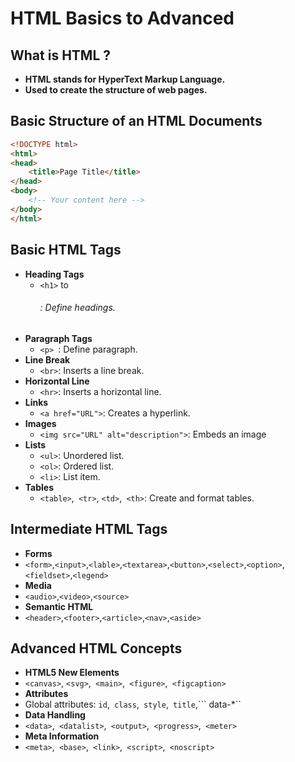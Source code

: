 # HTML Basics to Advanced

## What is HTML ?

- **HTML stands for HyperText Markup Language.**
- **Used to create the structure of web pages.**

## Basic Structure of an HTML Documents

```html
<!DOCTYPE html>
<html>
<head>
    <title>Page Title</title>
</head>
<body>
    <!-- Your content here -->
</body>
</html>
```
## Basic HTML Tags
- **Heading Tags**
  - ```<h1>``` to <h6>: Define headings.
- **Paragraph Tags**
  - ```<p> ```: Define paragraph.
- **Line Break**
  - ```<br>```: Inserts a line break.
- **Horizontal Line**
  - ```<hr>```: Inserts a horizontal line.
- **Links**
  - ```<a href="URL">```: Creates a hyperlink.
- **Images**
  - ```<img src="URL" alt="description">```: Embeds an image
- **Lists**
  - ```<ul>```: Unordered list.
  - ```<ol>```: Ordered list.
  - ```<li>```: List item.
- **Tables**
  - ```<table>```,``` <tr>```, ```<td>```,``` <th>```: Create and format tables.

## Intermediate HTML Tags
- **Forms**
 - ```<form>```,```<input>```,```<lable>```,```<textarea>```,```<button>```,```<select>```,```<option>```,```<fieldset>```,```<legend>```
- **Media**
 - ```<audio>```,```<video>```,```<source>```
- **Semantic HTML**
 - ```<header>```,```<footer>```,```<article>```,```<nav>```,```<aside>```

## Advanced HTML Concepts
- **HTML5 New Elements**
 - ```<canvas>```, ```<svg>```,``` <main>```,``` <figure>```,``` <figcaption>```
- **Attributes**
 - Global attributes: ```id```,``` class```,``` style```,``` title```,``` data-*``
- **Data Handling**
 - ```<data>```,``` <datalist>```,``` <output>```,``` <progress>```,``` <meter>```
- **Meta Information**
 - ```<meta>```,``` <base>```,``` <link>```,``` <script>```,``` <noscript>```
 